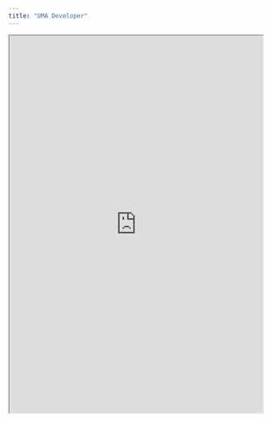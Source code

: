 ```yaml
---
title: "UMA Developer"
---
```




<iframe height="750" width="100%" src="https://ewelton.github.io/ktest/wiki.html#UMA%20Developer"></iframe>

